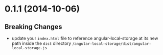 <a name="0.1.1"></a>
# 0.1.1 (2014-10-06)


## Breaking Changes

- update your `index.html` file to reference angular-local-storage at its new
  path inside the `dist` directory `/angular-local-storage/dist/angular-local-storage.js`